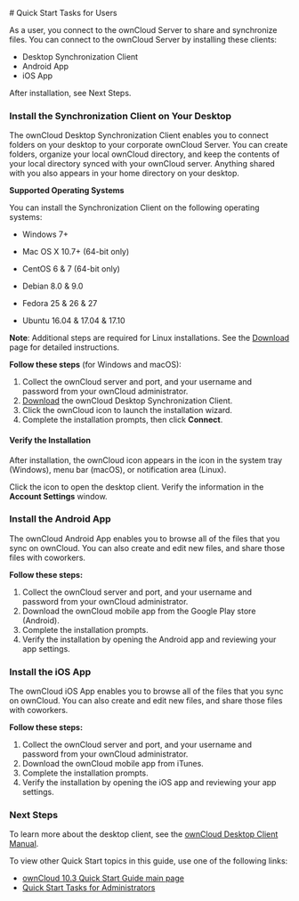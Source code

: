 ﻿﻿﻿﻿# Quick Start Tasks for UsersAs a user, you connect to the ownCloud Server to share and synchronize files. You can connect to the ownCloud Server by installing these clients:  - Desktop Synchronization Client- Android App- iOS AppAfter installation, see Next Steps. ### Install the Synchronization Client on Your DesktopThe ownCloud Desktop Synchronization Client enables you to connect folders on your desktop to your corporate ownCloud Server. You can create folders, organize your local ownCloud directory, and keep the contents of your local directory synced with your ownCloud server. Anything shared with you also appears in your home directory on your desktop. **Supported Operating Systems**You can install the Synchronization Client on the following operating systems:- Windows 7+- Mac OS X 10.7+ (64-bit only)- CentOS 6 & 7 (64-bit only)- Debian 8.0 & 9.0- Fedora 25 & 26 & 27- Ubuntu 16.04 & 17.04 & 17.10**Note**: Additional steps are required for Linux installations. See the [Download](https://owncloud.org/download/) page for detailed instructions.**Follow these steps** (for Windows and macOS): 1. Collect the ownCloud server and port, and your username and password from your ownCloud administrator.1. [Download](https://owncloud.org/download/) the ownCloud Desktop Synchronization Client.1. Click the ownCloud icon to launch the installation wizard.1. Complete the installation prompts, then click **Connect**.#### Verify the InstallationAfter installation, the ownCloud icon appears in the icon in the system tray (Windows), menu bar (macOS), or notification area (Linux).Click the icon to open the desktop client. Verify the information in the **Account Settings** window. ### Install the Android AppThe ownCloud Android App enables you to browse all of the files that you sync on ownCloud. You can also create and edit new files, and share those files with coworkers. **Follow these steps:** 1. Collect the ownCloud server and port, and your username and password from your ownCloud administrator.1. Download the ownCloud mobile app from the Google Play store (Android).1. Complete the installation prompts. 1. Verify the installation by opening the Android app and reviewing your app settings. ### Install the iOS AppThe ownCloud iOS App enables you to browse all of the files that you sync on ownCloud. You can also create and edit new files, and share those files with coworkers. **Follow these steps:** 1. Collect the ownCloud server and port, and your username and password from your ownCloud administrator.1. Download the ownCloud mobile app from iTunes.1. Complete the installation prompts. 1. Verify the installation by opening the iOS app and reviewing your app settings. ### Next StepsTo learn more about the desktop client, see the [ownCloud Desktop Client Manual](https://doc.owncloud.org/desktop/2.5/#). To view other Quick Start topics in this guide, use one of the following links: - [ownCloud 10.3 Quick Start Guide main page](https://steph911.github.io)- [Quick Start Tasks for Administrators](administrators.md)